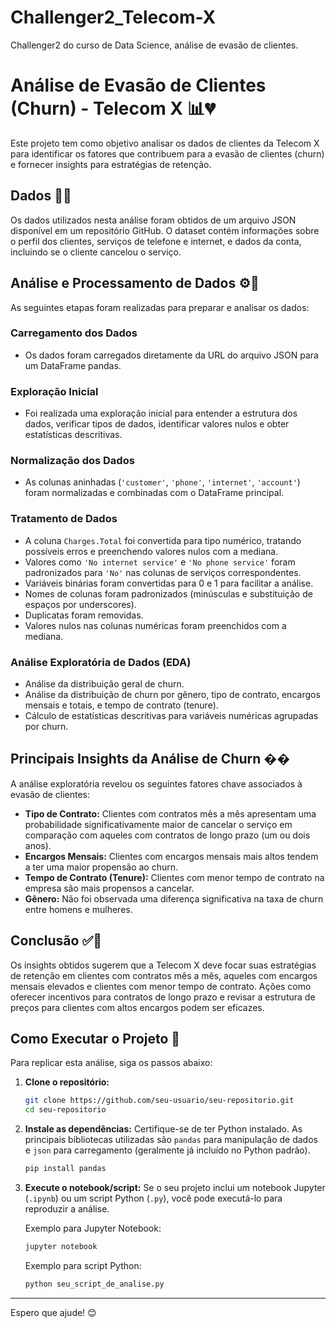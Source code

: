 # Challenger2_Telecom-X
Challenger2 do curso de Data Science, análise de evasão de clientes.
# Análise de Evasão de Clientes (Churn) - Telecom X 📊💔

Este projeto tem como objetivo analisar os dados de clientes da Telecom X para identificar os fatores que contribuem para a evasão de clientes (churn) e fornecer insights para estratégias de retenção.

## Dados 📁🔗

Os dados utilizados nesta análise foram obtidos de um arquivo JSON disponível em um repositório GitHub. O dataset contém informações sobre o perfil dos clientes, serviços de telefone e internet, e dados da conta, incluindo se o cliente cancelou o serviço.

## Análise e Processamento de Dados ⚙️🔬

As seguintes etapas foram realizadas para preparar e analisar os dados:

### Carregamento dos Dados
*   Os dados foram carregados diretamente da URL do arquivo JSON para um DataFrame pandas.

### Exploração Inicial
*   Foi realizada uma exploração inicial para entender a estrutura dos dados, verificar tipos de dados, identificar valores nulos e obter estatísticas descritivas.

### Normalização dos Dados
*   As colunas aninhadas (`'customer'`, `'phone'`, `'internet'`, `'account'`) foram normalizadas e combinadas com o DataFrame principal.

### Tratamento de Dados
*   A coluna `Charges.Total` foi convertida para tipo numérico, tratando possíveis erros e preenchendo valores nulos com a mediana.
*   Valores como `'No internet service'` e `'No phone service'` foram padronizados para `'No'` nas colunas de serviços correspondentes.
*   Variáveis binárias foram convertidas para 0 e 1 para facilitar a análise.
*   Nomes de colunas foram padronizados (minúsculas e substituição de espaços por underscores).
*   Duplicatas foram removidas.
*   Valores nulos nas colunas numéricas foram preenchidos com a mediana.

### Análise Exploratória de Dados (EDA)
*   Análise da distribuição geral de churn.
*   Análise da distribuição de churn por gênero, tipo de contrato, encargos mensais e totais, e tempo de contrato (tenure).
*   Cálculo de estatísticas descritivas para variáveis numéricas agrupadas por churn.

## Principais Insights da Análise de Churn ��

A análise exploratória revelou os seguintes fatores chave associados à evasão de clientes:

*   **Tipo de Contrato:** Clientes com contratos mês a mês apresentam uma probabilidade significativamente maior de cancelar o serviço em comparação com aqueles com contratos de longo prazo (um ou dois anos).
*   **Encargos Mensais:** Clientes com encargos mensais mais altos tendem a ter uma maior propensão ao churn.
*   **Tempo de Contrato (Tenure):** Clientes com menor tempo de contrato na empresa são mais propensos a cancelar.
*   **Gênero:** Não foi observada uma diferença significativa na taxa de churn entre homens e mulheres.

## Conclusão ✅🎯

Os insights obtidos sugerem que a Telecom X deve focar suas estratégias de retenção em clientes com contratos mês a mês, aqueles com encargos mensais elevados e clientes com menor tempo de contrato. Ações como oferecer incentivos para contratos de longo prazo e revisar a estrutura de preços para clientes com altos encargos podem ser eficazes.

## Como Executar o Projeto 🐍

Para replicar esta análise, siga os passos abaixo:

1.  **Clone o repositório:**
    ```bash
    git clone https://github.com/seu-usuario/seu-repositorio.git
    cd seu-repositorio
    ```
2.  **Instale as dependências:**
    Certifique-se de ter Python instalado. As principais bibliotecas utilizadas são `pandas` para manipulação de dados e `json` para carregamento (geralmente já incluído no Python padrão).
    ```bash
    pip install pandas
    ```
3.  **Execute o notebook/script:**
    Se o seu projeto inclui um notebook Jupyter (`.ipynb`) ou um script Python (`.py`), você pode executá-lo para reproduzir a análise.

    Exemplo para Jupyter Notebook:
    ```bash
    jupyter notebook
    ```
    Exemplo para script Python:
    ```bash
    python seu_script_de_analise.py
    ```

---
Espero que ajude! 😊

